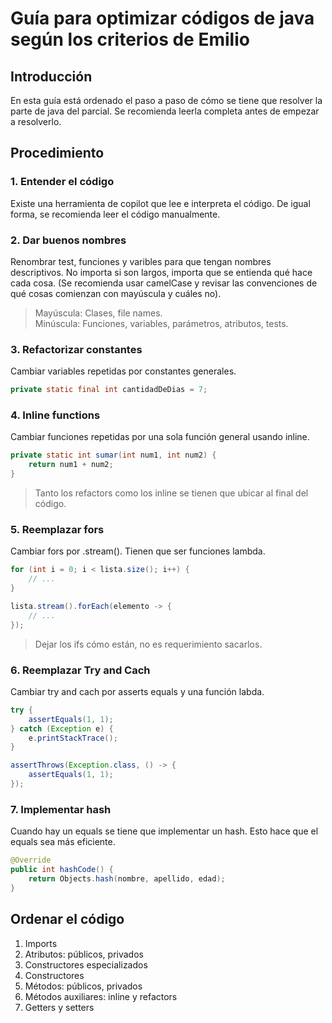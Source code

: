 # Guía para optimizar códigos de java según los criterios de Emilio

## Introducción

En esta guía está ordenado el paso a paso de cómo se tiene que resolver la parte de java del parcial. Se recomienda leerla completa antes de empezar a resolverlo.

## Procedimiento

### 1. Entender el código

Existe una herramienta de copilot que lee e interpreta el código. De igual forma, se recomienda leer el código manualmente.

### 2. Dar buenos nombres

Renombrar test, funciones y varibles para que tengan nombres descriptivos. No importa si son largos, importa que se entienda qué hace cada cosa. (Se recomienda usar camelCase y revisar las convenciones de qué cosas comienzan con mayúscula y cuáles no).

>Mayúscula: Clases, file names.\
>Minúscula: Funciones, variables, parámetros, atributos, tests.

### 3. Refactorizar constantes

Cambiar variables repetidas por constantes generales.

```java
private static final int cantidadDeDias = 7;
```

### 4. Inline functions

Cambiar funciones repetidas por una sola función general usando inline.

```java
private static int sumar(int num1, int num2) {
    return num1 + num2;
}
```

> Tanto los refactors como los inline se tienen que ubicar al final del código.

### 5. Reemplazar fors

Cambiar fors por .stream(). Tienen que ser funciones lambda.

```java
for (int i = 0; i < lista.size(); i++) {
    // ...
}
```

```java
lista.stream().forEach(elemento -> {
    // ...
});
```

>Dejar los ifs cómo están, no es requerimiento sacarlos.

### 6. Reemplazar Try and Cach

Cambiar try and cach por asserts equals y una función labda.

```java
try {
    assertEquals(1, 1);
} catch (Exception e) {
    e.printStackTrace();
}
```

```java
assertThrows(Exception.class, () -> {
    assertEquals(1, 1);
});
```

### 7. Implementar hash

Cuando hay un equals se tiene que implementar un hash. Esto hace que el equals sea más eficiente.

```java
@Override
public int hashCode() {
    return Objects.hash(nombre, apellido, edad);
}
```

## Ordenar el código

1. Imports
2. Atributos: públicos, privados
3. Constructores especializados
4. Constructores
5. Métodos: públicos, privados
6. Métodos auxiliares: inline y refactors
7. Getters y setters
